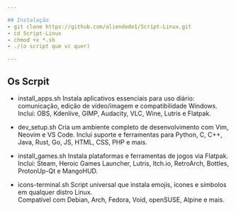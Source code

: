 ```yaml
---

## Instalação 
- git clone https://github.com/aliendede1/Script-Linux.git
- cd Script-Linux
- chmod +x *.sh
- ./(o script que vc quer)

---
```

## Os Scrpit 
 
 - install_apps.sh
Instala aplicativos essenciais para uso diário: comunicação, edição de vídeo/imagem e compatibilidade Windows.
Inclui: OBS, Kdenlive, GIMP, Audacity, VLC, Wine, Lutris e Flatpak.
 
 - dev_setup.sh
Cria um ambiente completo de desenvolvimento com Vim, Neovim e VS Code.
Inclui suporte e ferramentas para Python, C, C++, Java, Rust, Go, JS, HTML, CSS, PHP e mais.

 - install_games.sh
Instala plataformas e ferramentas de jogos via Flatpak.
Inclui: Steam, Heroic Games Launcher, Lutris, Itch.io, RetroArch, Bottles, ProtonUp-Qt e MangoHUD.

- icons-terminal.sh
Script universal que instala emojis, ícones e símbolos em qualquer distro Linux.  
Compatível com Debian, Arch, Fedora, Void, openSUSE, Alpine e mais.

